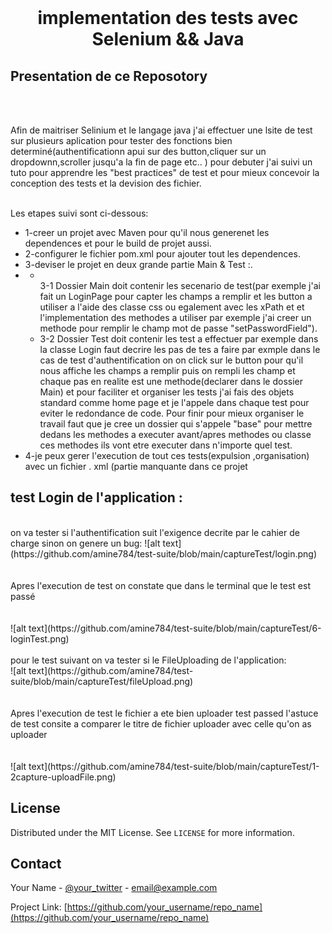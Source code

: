 
<br />


  <h1 align="center">implementation des tests avec Selenium && Java</h1>
</p>




## Presentation de ce Reposotory 
<br /> <br />

Afin de maitriser Selinium et le langage java j'ai effectuer une lsite de test sur plusieurs aplication pour tester des fonctions bien determiné(authentificationn apui sur des button,cliquer sur un dropdownn,scroller jusqu'a la fin de page etc.. )
pour debuter j'ai suivi un tuto pour apprendre les "best practices" de test et pour mieux concevoir la conception des tests et la devision des fichier.
<br /><br />

Les etapes suivi sont ci-dessous: <br/>
<ul> 
    <li> 1-creer un projet avec Maven pour qu'il nous generenet les dependences et pour le build de projet aussi.</li>
    <li>2-configurer le fichier pom.xml pour ajouter tout les dependences.</li>
    <li>3-deviser le projet en deux grande partie Main & Test :.</li>
    <li>
      <ul>
          <li>
              <br />
              3-1 Dossier Main doit contenir les secenario de test(par exemple j'ai fait un LoginPage pour capter les champs a remplir et les button a utiliser a l'aide des classe css ou egalement avec les xPath et et l'implementation des methodes a utiliser par exemple 
             j'ai creer un methode pour remplir le champ mot de passe "setPasswordField").
             <br />
          </li>
          <li>
            3-2  Dossier Test doit contenir les test a effectuer par exemple dans la classe Login faut decrire les pas de tes a faire
            par exmple dans le cas de test d'authentification on on click sur le button pour qu'il nous affiche les champs a remplir 
            puis on rempli les champ et chaque pas  en realite est une methode(declarer dans le dossier Main) et pour faciliter  et organiser les tests j'ai fais des objets standard comme home page et je l'appele dans chaque test pour eviter le redondance de code.
            Pour finir pour mieux organiser le travail faut que je cree un dossier qui s'appele "base" pour mettre dedans  les methodes a executer avant/apres methodes ou classe ces methodes ils vont etre executer  dans n'importe quel test.
          </li>
     </ul>
  <li>4-je peux gerer l'execution de tout ces tests(expulsion ,organisation) avec un fichier .
            xml (partie manquante dans ce projet</li>
</ul>
 
  

  


<!-- ROADMAP -->
## test Login de  l'application :
<br />
on va tester si l'authentification suit l'exigence decrite par le cahier de charge sinon on genere un bug:
![alt text](https://github.com/amine784/test-suite/blob/main/captureTest/login.png) <br />
<br><br/>
Apres l'execution de test on constate que dans le terminal que le test est passé <br />
<br><br/>
![alt text](https://github.com/amine784/test-suite/blob/main/captureTest/6-loginTest.png) <br />


<br />
 pour le test suivant on va tester si le FileUploading de l'application: <br />
![alt text](https://github.com/amine784/test-suite/blob/main/captureTest/fileUpload.png) <br />
<br><br/>
Apres l'execution de test le fichier a ete bien uploader test passed l'astuce de test consite a comparer le titre de fichier uploader avec celle qu'on as uploader <br />
<br><br/>
![alt text](https://github.com/amine784/test-suite/blob/main/captureTest/1-2capture-uploadFile.png) <br />







<!-- LICENSE -->
## License

Distributed under the MIT License. See `LICENSE` for more information.



<!-- CONTACT -->
## Contact

Your Name - [@your_twitter](https://twitter.com/your_username) - email@example.com

Project Link: [https://github.com/your_username/repo_name](https://github.com/your_username/repo_name)

